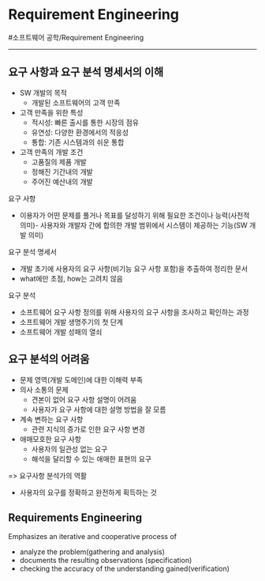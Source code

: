 # Requirement Engineering
#소프트웨어 공학/Requirement Engineering

---
## 요구 사항과 요구 분석 명세서의 이해
- SW 개발의 목적
    - 개발된 소프트웨어의 고객 만족
- 고객 만족을 위한 특성
    - 적시성: 빠른 출시를 통한 시장의 점유
    - 유연성: 다양한 환경에서의 적응성
    - 통합: 기존 시스템과의 쉬운 통합
- 고객 만족의 개발 조건
    - 고품질의 제품 개발
    - 정해진 기간내의 개발
    - 주어진 예산내의 개발

요구 사항
- 이용자가 어떤 문제를 풀거나 목표를 달성하기 위해 필요한 조건이나 능력(사전적 의미)- 사용자와 개발자 간에 합의한 개발 범위에서 시스템이 제공하는 기능(SW 개발 의미)

요구 분석 명세서
- 개발 초기에 사용자의 요구 사항(비기능 요구 사항 포함)을 추출하여 정리한 문서
- what에만 초점, how는 고려치 않음

요구 분석
- 소프트웨어 요구 사항 정의를 위해 사용자의 요구 사항을 조사하고 확인하는 과정
- 소프트웨어 개발 생명주기의 첫 단계
- 소프트웨어 개발 성패의 열쇠

## 요구 분석의 어려움
- 문제 영역(개발 도메인)에 대한 이해력 부족
- 의사 소통의 문제
    - 견본이 없어 요구 사항 설명이 어려움
    - 사용자가 요구 사항에 대한 설명 방법을 잘 모름
- 계속 변하는 요구 사항
    - 관련 지식의 증가로 인한 요구 사항 변경
- 애매모호한 요구 사항
    - 사용자의 일관성 없는 요구
    - 해석을 달리할 수 있는 애매한 표현의 요구

=> 요구사항 분석가의 역활
- 사용자의 요구를 정확하고 완전하게 획득하는 것

## Requirements Engineering
Emphasizes an iterative and cooperative process of
- analyze the problem(gathering and analysis)
- documents the resulting observations (specification)
- checking the accuracy of the understanding gained(verification)